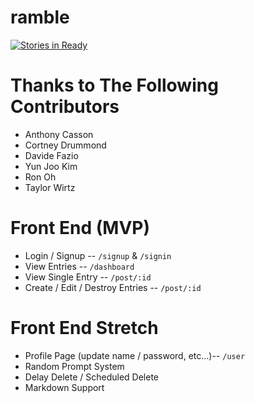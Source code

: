 # ramble
[![Stories in Ready](https://badge.waffle.io/ascasson/ramble.png?label=ready&title=Ready)](http://waffle.io/ascasson/ramble)

# Thanks to The Following Contributors
* Anthony Casson
* Cortney Drummond
* Davide Fazio
* Yun Joo Kim
* Ron Oh
* Taylor Wirtz

# Front End (MVP)
* Login / Signup -- `/signup` & `/signin`
* View Entries -- `/dashboard`
* View Single Entry -- `/post/:id`
* Create / Edit / Destroy Entries -- `/post/:id`

# Front End Stretch
* Profile Page (update name / password, etc...)-- `/user`
* Random Prompt System
* Delay Delete / Scheduled Delete
* Markdown Support
